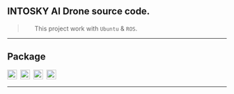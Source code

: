 <p>
  <h2> INTOSKY AI Drone source code. </h2>
</p>

>  <img src="https://github.com/CYHooo/INTOSKY/assets/69567520/9fd70ef3-2d7b-4ae6-bff5-bb16f344f5ba" height="15">&nbsp;
>   This project work with `Ubuntu` & `ROS`. 
---




<p align="left">
  <h2 align=left> Package </h2>
</p>
<p align="left">
  <img src="https://img.shields.io/badge/ubuntu-20.04-58A399?style=flat-square&logo=ubuntu&logoColor=EEEEEE&label=ubuntu&labelColor=496989" height="22">&nbsp;
  <img src="https://img.shields.io/badge/ros-noetic-58A399?style=flat-square&logo=ros&logoColor=EEEEEE&label=ros&labelColor=496989" height="22">&nbsp;
  <img src="https://img.shields.io/badge/python-3.8.0-58A399?style=flat-square&logo=python&logoColor=EEEEEE&label=python&labelColor=496989" height="22">&nbsp;
  <img src="https://img.shields.io/badge/cplusplus-14-58A399?style=flat-square&logo=cplusplus&logoColor=EEEEEE&label=c%2B%2B&labelColor=496989" height="22">&nbsp;
</p>

---
